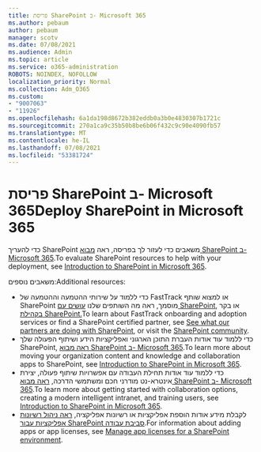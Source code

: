 ```yaml
---
title: פריסת SharePoint ב- Microsoft 365
ms.author: pebaum
author: pebaum
manager: scotv
ms.date: 07/08/2021
ms.audience: Admin
ms.topic: article
ms.service: o365-administration
ROBOTS: NOINDEX, NOFOLLOW
localization_priority: Normal
ms.collection: Adm_O365
ms.custom:
- "9007063"
- "11926"
ms.openlocfilehash: 6a1da198d8672b382eddb0a3b0e4830307b1721c
ms.sourcegitcommit: 270a1ca9c35b50b8be6b06f432c9c90e4090fb57
ms.translationtype: MT
ms.contentlocale: he-IL
ms.lasthandoff: 07/08/2021
ms.locfileid: "53381724"
---
```

# <a name="deploy-sharepoint-in-microsoft-365"></a><span data-ttu-id="1a1fa-102">פריסת SharePoint ב- Microsoft 365</span><span class="sxs-lookup"><span data-stu-id="1a1fa-102">Deploy SharePoint in Microsoft 365</span></span>

<span data-ttu-id="1a1fa-103">כדי להעריך SharePoint משאבים כדי לעזור לך בפריסה, ראה [מבוא SharePoint ב- Microsoft 365](/sharepoint/introduction).</span><span class="sxs-lookup"><span data-stu-id="1a1fa-103">To evaluate SharePoint resources to help with your deployment, see [Introduction to SharePoint in Microsoft 365](/sharepoint/introduction).</span></span> 

<span data-ttu-id="1a1fa-104">משאבים נוספים:</span><span class="sxs-lookup"><span data-stu-id="1a1fa-104">Additional resources:</span></span> 

- <span data-ttu-id="1a1fa-105">כדי ללמוד על שירותי ההטמעה וההטמעה של FastTrack או למצוא שותף SharePoint מוסמך, ראה מה השותפים שלנו [עושים עם SharePoint](/microsoft-365/sharepoint/sharepoint-partners-sharepoint-support), או בקר [בקהילת SharePoint.](https://techcommunity.microsoft.com/t5/sharepoint/ct-p/SharePoint)</span><span class="sxs-lookup"><span data-stu-id="1a1fa-105">To learn about FastTrack onboarding and adoption services or find a SharePoint certified partner, see [See what our partners are doing with SharePoint](/microsoft-365/sharepoint/sharepoint-partners-sharepoint-support), or visit the [SharePoint community](https://techcommunity.microsoft.com/t5/sharepoint/ct-p/SharePoint).</span></span> 
- <span data-ttu-id="1a1fa-106">כדי ללמוד עוד אודות העברת התוכן הארגוני ואפליקציות הידע ושיתוף הפעולה שלך SharePoint, [ראה מבוא SharePoint ב- Microsoft 365](/sharepoint/introduction#migration).</span><span class="sxs-lookup"><span data-stu-id="1a1fa-106">To learn more about moving your organization content and knowledge and collaboration apps to SharePoint, see [Introduction to SharePoint in Microsoft 365](/sharepoint/introduction#migration).</span></span> 
- <span data-ttu-id="1a1fa-107">כדי ללמוד עוד אודות תחילת העבודה עם אפשרויות שיתוף פעולה, יצירת אינטרא-נט מודרני חכם ומשתמשי הדרכה, [ראה מבוא SharePoint ב- Microsoft 365](/sharepoint/introduction#collaboration).</span><span class="sxs-lookup"><span data-stu-id="1a1fa-107">To learn more about getting started with collaboration options, creating a modern intelligent intranet, and training users, see [Introduction to SharePoint in Microsoft 365](/sharepoint/introduction#collaboration).</span></span> 
- <span data-ttu-id="1a1fa-108">לקבלת מידע אודות הוספת אפליקציות או רשיונות אפליקציה, [ראה ניהול רשיונות אפליקציות עבור SharePoint סביבת עבודה](/sharepoint/manage-app-licenses).</span><span class="sxs-lookup"><span data-stu-id="1a1fa-108">For information about adding apps or app licenses, see [Manage app licenses for a SharePoint environment](/sharepoint/manage-app-licenses).</span></span> 


